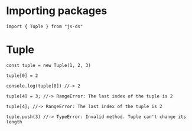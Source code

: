 # Importing packages
`import { Tuple } from "js-ds"`
# Tuple
`const tuple = new Tuple(1, 2, 3)`

`tuple[0] = 2`

`console.log(tuple[0]) //-> 2`

`tuple[4] = 3; //-> RangeError: The last index of the tuple is 2`

`tuple[4]; //-> RangeError: The last index of the tuple is 2`

`tuple.push(3) //-> TypeError: Invalid method. Tuple can't change its length`
